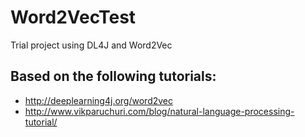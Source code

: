 # Word2VecTest
Trial project using DL4J and Word2Vec

## Based on the following tutorials:
* http://deeplearning4j.org/word2vec
* http://www.vikparuchuri.com/blog/natural-language-processing-tutorial/

